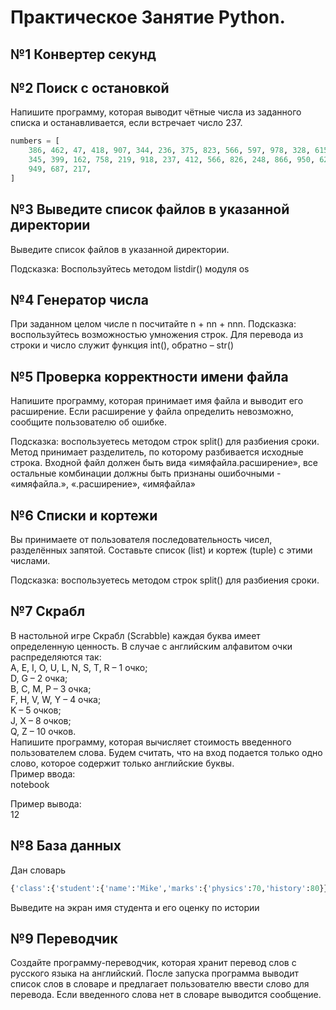 # Практическое Занятие Python.

## №1 Конвертер секунд



## №2 Поиск с остановкой
Напишите программу, которая выводит чётные числа из заданного списка и останавливается, если встречает число 237.

```python
numbers = [
    386, 462, 47, 418, 907, 344, 236, 375, 823, 566, 597, 978, 328, 615, 953, 
    345, 399, 162, 758, 219, 918, 237, 412, 566, 826, 248, 866, 950, 626, 
    949, 687, 217,
]
```

## №3 Выведите список файлов в указанной директории
Выведите список файлов в указанной директории.

Подсказка: Воспользуйтесь методом listdir() модуля os



## №4 Генератор числа
При заданном целом числе n посчитайте n + nn + nnn.
Подсказка: воспользуйтесь возможностью умножения строк. Для перевода из строки и число служит функция int(), обратно – str()



## №5 Проверка корректности имени файла
Напишите программу, которая принимает имя файла и выводит его расширение. Если расширение у файла определить невозможно, сообщите пользователю об ошибке.

Подсказка: воспользуетесь методом строк split() для разбиения сроки. Метод принимает разделитель, по которому разбивается исходные строка. Входной файл должен быть вида «имяфайла.расширение», все остальные комбинации должны быть признаны ошибочными - «имяфайла.», «.расширение», «имяфайла»



## №6 Списки и кортежи
Вы принимаете от пользователя последовательность чисел, разделённых запятой. Составьте список (list) и кортеж (tuple) с этими числами.

Подсказка: воспользуетесь методом строк split() для разбиения сроки. 



## №7 Скрабл
В настольной игре Скрабл (Scrabble) каждая буква имеет определенную ценность. В случае с английским алфавитом очки распределяются так: <br>
A, E, I, O, U, L, N, S, T, R – 1 очко; <br>
D, G – 2 очка;<br>
B, C, M, P – 3 очка;<br>
F, H, V, W, Y – 4 очка;<br>
K – 5 очков;<br>
J, X – 8 очков;<br>
Q, Z – 10 очков.<br>
Напишите программу, которая вычисляет стоимость введенного пользователем слова. Будем считать, что на вход подается только одно слово, которое содержит только английские буквы.<br>
Пример ввода:<br>
notebook<br>

Пример вывода:<br>
12<br>




## №8 База данных
Дан словарь
```python
{'class':{'student':{'name':'Mike','marks':{'physics':70,'history':80}}}}.
```
Выведите на экран имя студента и его оценку по истории





## №9 Переводчик
Создайте программу-переводчик, которая хранит перевод слов с русского языка на английский. После запуска программа выводит список слов в словаре и предлагает пользователю ввести слово для перевода. Если введенного слова нет в словаре выводится сообщение.




